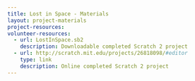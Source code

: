 ```yaml
---
title: Lost in Space - Materials
layout: project-materials
project-resources:
volunteer-resources:
  - url: LostInSpace.sb2
    description: Downloadable completed Scratch 2 project
  - url: http://scratch.mit.edu/projects/26818098/#editor
    type: link
    description: Online completed Scratch 2 project
---
```


